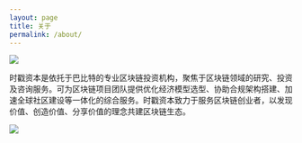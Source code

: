 ```yaml
---
layout: page
title: 关于
permalink: /about/
---
```

![](https://ae01.alicdn.com/kf/HTB1Z47sXOnrK1RjSszi760ptpXax.png)

时戳资本是依托于巴比特的专业区块链投资机构，聚焦于区块链领域的研究、投资及咨询服务。可为区块链项目团队提供优化经济模型选型、协助合规架构搭建、加速全球社区建设等一体化的综合服务。时戳资本致力于服务区块链创业者，以发现价值、创造价值、分享价值的理念共建区块链生态。

![](https://ae01.alicdn.com/kf/HTB1EYwvXPzuK1RjSspeq6ziHVXat.jpg)